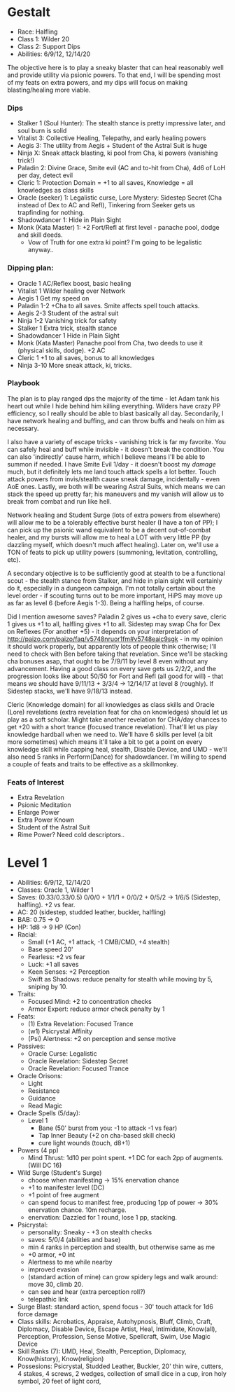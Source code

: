 # Gestalt

* Race: Halfling
* Class 1: Wilder 20
* Class 2: Support Dips
* Abilities: 6/9/12, 12/14/20

The objective here is to play a sneaky blaster that can heal reasonably well
and provide utility via psionic powers. To that end, I will be spending most
of my feats on extra powers, and my dips will focus on making blasting/healing
more viable.

### Dips

* Stalker 1 (Soul Hunter): The stealth stance is pretty impressive later, and soul burn is solid
* Vitalist 3: Collective Healing, Telepathy, and early healing powers
* Aegis 3: The utility from Aegis + Student of the Astral Suit is huge
* Ninja X: Sneak attack blasting, ki pool from Cha, ki powers (vanishing trick!)
* Paladin 2: Divine Grace, Smite evil (AC and to-hit from Cha), 4d6 of LoH per day, detect evil
* Cleric 1: Protection Domain = +1 to all saves, Knowledge = all knowledges as class skills
* Oracle (seeker) 1: Legalistic curse, Lore Mystery: Sidestep Secret (Cha instead of Dex to AC
  and Refl), Tinkering from Seeker gets us trapfinding for nothing.
* Shadowdancer 1: Hide in Plain Sight
* Monk (Kata Master) 1: +2 Fort/Refl at first level - panache pool, dodge and skill deeds.
  - Vow of Truth for one extra ki point? I'm going to be legalistic anyway..

### Dipping plan:

* Oracle 1            AC/Reflex boost, basic healing
* Vitalist 1          Wilder healing over Network
* Aegis 1             Get my speed on
* Paladin 1-2         +Cha to all saves. Smite affects spell touch attacks.
* Aegis 2-3           Student of the astral suit
* Ninja 1-2           Vanishing trick for safety
* Stalker 1           Extra trick, stealth stance
* Shadowdancer 1      Hide in Plain Sight
* Monk (Kata Master)  Panache pool from Cha, two deeds to use it (physical skills, dodge). +2 AC
* Cleric 1            +1 to all saves, bonus to all knowledges
* Ninja 3-10          More sneak attack, ki, tricks.

### Playbook

The plan is to play ranged dps the majority of the time - let Adam tank his heart out
while I hide behind him killing everything. Wilders have crazy PP efficiency, so I really
should be able to blast basically all day. Secondarily, I have network healing and buffing,
and can throw buffs and heals on him as necessary.

I also have a variety of escape tricks - vanishing trick is far my favorite. You can safely heal
and buff while invisible - it doesn't break the condition. You can also 'indirectly' cause harm,
which I believe means I'll be able to summon if needed. I have Smite Evil 1/day - it doesn't boost
my *damage* much, but it definitely lets me land touch attack spells a lot better. Touch attack
powers from invis/stealth cause sneak damage, incidentally - even AoE ones. Lastly, we both will
be wearing Astral Suits, which means we can stack the speed up pretty far; his maneuvers and my
vanish will allow us to break from combat and run like hell.

Network healing and Student Surge (lots of extra powers from elsewhere) will allow me to be a
tolerably effective burst healer (I have a ton of PP); I can pick up the psionic wand equivalent
to be a decent out-of-combat healer, and my bursts will allow me to heal a LOT with very little
PP (by dazzling myself, which doesn't much affect healing). Later on, we'll use a TON of feats to
pick up utility powers (summoning, levitation, controlling, etc). 

A secondary objective is to be sufficiently good at stealth to be a functional scout - the stealth
stance from Stalker, and hide in plain sight will certainly do it, especially in a dungeon campaign.
I'm not totally certain about the level order - if scouting turns out to be more important, HiPS may
move up as far as level 6 (before Aegis 1-3). Being a halfling helps, of course.

Did I mention awesome saves? Paladin 2 gives us +cha to every save, cleric 1 gives us +1 to all,
halfling gives +1 to all. Sidestep may swap Cha for Dex on Reflexes (For another +5) - it depends
on your interpretation of http://paizo.com/paizo/faq/v5748nruor1fm#v5748eaic9sgk - in my opinion
it should work properly, but apparently lots of people think otherwise; I'll need to check with
Ben before taking that revelation. Since we'll be stacking cha bonuses asap, that ought to be
7/9/11 by level 8 even without any advancement. Having a good class on every save gets us 2/2/2,
and the progression looks like about 50/50 for Fort and Refl (all good for will) - that means we
should have 9/11/13 + 3/3/4 -> 12/14/17 at level 8 (roughly). If Sidestep stacks, we'll have
9/18/13 instead.

Cleric (Knowledge domain) for all knowledges as class skills and Oracle (Lore) revelations (extra
revelation feat for cha on knowledges) should let us play as a soft scholar. Might take another
revelation for CHA/day chances to get +20 with a short trance (focused trance revelation). That'll
let us play knowledge hardball when we need to. We'll have 6 skills per level (a bit more sometimes)
which means it'll take a bit to get a point on every knowledge skill while capping heal, stealth,
Disable Device, and UMD - we'll also need 5 ranks in Perform(Dance) for shadowdancer. I'm willing
to spend a couple of feats and traits to be effective as a skillmonkey.

### Feats of Interest
* Extra Revelation
* Psionic Meditation
* Enlarge Power 
* Extra Power Known
* Student of the Astral Suit
* Rime Power? Need cold descriptors..


# Level 1

* Abilities: 6/9/12, 12/14/20
* Classes: Oracle 1, Wilder 1
* Saves: (0.33/0.33/0.5) 0/0/0 + 1/1/1 + 0/0/2 + 0/5/2 -> 1/6/5  (Sidestep, halfling). +2 vs fear.
* AC: 20 (sidestep, studded leather, buckler, halfling)
* BAB: 0.75 -> 0
* HP: 1d8 -> 9 HP (Con)
* Racial:
  - Small (+1 AC, +1 attack, -1 CMB/CMD, +4 stealth)
  - Base speed 20'
  - Fearless: +2 vs fear
  - Luck: +1 all saves
  - Keen Senses: +2 Perception
  - Swift as Shadows: reduce penalty for stealth while moving by 5, sniping by 10.
* Traits:
  - Focused Mind: +2 to concentration checks
  - Armor Expert: reduce armor check penalty by 1
* Feats:
  - (1) Extra Revelation: Focused Trance
  - (w1) Psicrystal Affinity
  - (Psi) Alertness: +2 on perception and sense motive
* Passives:
  - Oracle Curse: Legalistic
  - Oracle Revelation: Sidestep Secret
  - Oracle Revelation: Focused Trance
* Oracle Orisons:
  - Light
  - Resistance
  - Guidance
  - Read Magic
* Oracle Spells (5/day):
  - Level 1
    - Bane (50' burst from you: -1 to attack -1 vs fear)
    - Tap Inner Beauty (+2 on cha-based skill check)
    - cure light wounds (touch, d8+1)
* Powers (4 pp)
  - Mind Thrust: 1d10 per point spent. +1 DC for each 2pp of augments. (Will DC 16)
* Wild Surge (Student's Surge)
  - choose when manifesting -> 15% enervation chance
  - +1 to manifester level (DC)
  - +1 point of free augment
  - can spend focus to manifest free, producing 1pp of power -> 30% enervation chance. 10m recharge.
  - enervation: Dazzled for 1 round, lose 1 pp, stacking.
* Psicrystal:
  - personality: Sneaky - +3 on stealth checks
  - saves: 5/0/4 (abilities and base)
  - min 4 ranks in perception and stealth, but otherwise same as me
  - +0 armor, +0 int
  - Alertness to me while nearby
  - improved evasion
  - (standard action of mine) can grow spidery legs and walk around: move 30, climb 20.
  - can see and hear (extra perception roll?)
  - telepathic link
* Surge Blast: standard action, spend focus - 30' touch attack for 1d6 force damage
* Class skills: Acrobatics, Appraise, Autohypnosis, Bluff, Climb, Craft, Diplomacy, Disable Device,
                Escape Artist, Heal, Intimidate, Know(all), Perception, Profession, Sense Motive,
                Spellcraft, Swim, Use Magic Device
* Skill Ranks (7): UMD, Heal, Stealth, Perception, Diplomacy, Know(history), Know(religion)
* Possesions: Psicrystal, Studded Leather, Buckler, 20' thin wire, cutters, 4 stakes, 4 screws,
              2 wedges, collection of small dice in a cup, iron holy symbol, 20 feet of light cord, 
              

